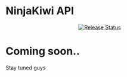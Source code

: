 # NinjaKiwi API


<p align="center">
<a href="https://pypi.python.org/pypi/ninjakiwi_api">
    <img src="https://img.shields.io/pypi/v/ninjakiwi-api.svg"
        alt = "Release Status">
</a>
</p>

# Coming soon..
Stay tuned guys

